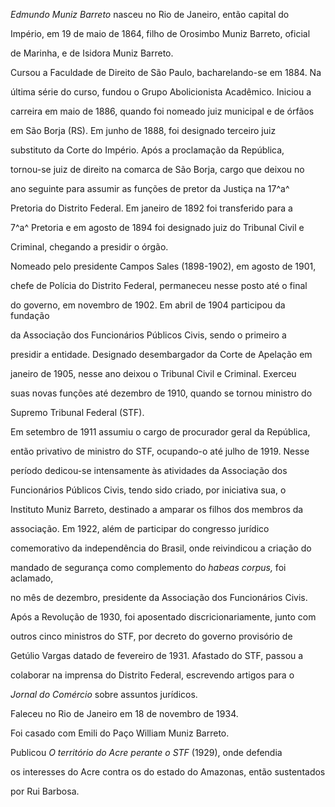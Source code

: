 

*Edmundo Muniz Barreto* nasceu no Rio de Janeiro, então capital do

Império, em 19 de maio de 1864, filho de Orosimbo Muniz Barreto, oficial

de Marinha, e de Isidora Muniz Barreto.



Cursou a Faculdade de Direito de São Paulo, bacharelando-se em 1884. Na

última série do curso, fundou o Grupo Abolicionista Acadêmico. Iniciou a

carreira em maio de 1886, quando foi nomeado juiz municipal e de órfãos

em São Borja (RS). Em junho de 1888, foi designado terceiro juiz

substituto da Corte do Império. Após a proclamação da República,

tornou-se juiz de direito na comarca de São Borja, cargo que deixou no

ano seguinte para assumir as funções de pretor da Justiça na 17^a^

Pretoria do Distrito Federal. Em janeiro de 1892 foi transferido para a

7^a^ Pretoria e em agosto de 1894 foi designado juiz do Tribunal Civil e

Criminal, chegando a presidir o órgão.



Nomeado pelo presidente Campos Sales (1898-1902), em agosto de 1901,

chefe de Polícia do Distrito Federal, permaneceu nesse posto até o final

do governo, em novembro de 1902. Em abril de 1904 participou da fundação

da Associação dos Funcionários Públicos Civis, sendo o primeiro a

presidir a entidade. Designado desembargador da Corte de Apelação em

janeiro de 1905, nesse ano deixou o Tribunal Civil e Criminal. Exerceu

suas novas funções até dezembro de 1910, quando se tornou ministro do

Supremo Tribunal Federal (STF).



Em setembro de 1911 assumiu o cargo de procurador geral da República,

então privativo de ministro do STF, ocupando-o até julho de 1919. Nesse

período dedicou-se intensamente às atividades da Associação dos

Funcionários Públicos Civis, tendo sido criado, por iniciativa sua, o

Instituto Muniz Barreto, destinado a amparar os filhos dos membros da

associação. Em 1922, além de participar do congresso jurídico

comemorativo da independência do Brasil, onde reivindicou a criação do

mandado de segurança como complemento do *habeas corpus,* foi aclamado,

no mês de dezembro, presidente da Associação dos Funcionários Civis.



Após a Revolução de 1930, foi aposentado discricionariamente, junto com

outros cinco ministros do STF, por decreto do governo provisório de

Getúlio Vargas datado de fevereiro de 1931. Afastado do STF, passou a

colaborar na imprensa do Distrito Federal, escrevendo artigos para o

*Jornal do Comércio* sobre assuntos jurídicos.



Faleceu no Rio de Janeiro em 18 de novembro de 1934.



Foi casado com Emili do Paço William Muniz Barreto.



Publicou *O* *território do Acre perante o* *STF* (1929), onde defendia

os interesses do Acre contra os do estado do Amazonas, então sustentados

por Rui Barbosa.



